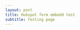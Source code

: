 ```yaml
---
layout: post
title: Hubspot form embedd test
subtitle: Testing page
---
```


<script charset="utf-8" type="text/javascript" src="//js-eu1.hsforms.net/forms/v2.js"></script>
<script>
  hbspt.forms.create({
    region: "eu1",
    portalId: "26313562",
    formId: "d5e079e0-f888-465a-bf4f-59c2dd0b94f6",
    version: "V2_PRERELEASE"
  });
</script>